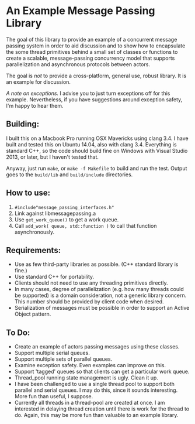 
An Example Message Passing Library
=

The goal of this library to provide an example of a concurrent message passing
system in order to aid discussion and to show how to encapsulate the some
thread primitives behind a small set of classes or functions to create a
scalable, message-passing concurrency model that supports parallelization and
asynchronous protocols between actors.

The goal is *not* to provide a cross-platform, general use, robust library. It
is an example for discussion.

*A note on exceptions.* I advise you to just turn exceptions off for this
example. Nevertheless, if you have suggestions around exception safety, I'm
happy to hear them.

Building:
-
I built this on a Macbook Pro running OSX Mavericks using clang 3.4. I have
built and tested this on Ubuntu 14.04, also with clang 3.4. Everything is
standard C++, so the code should build fine on Windows with Visual Studio 2013,
or later, but I haven't tested that.

Anyway, just run `make`, or `make -f Makefile` to build and run the test.
Output goes to the `build/lib` and `build/include` directories.

How to use:
-
1. `#include"message_passing_interfaces.h"`
2. Link against libmessagepassing.a
3. Use `get_work_queue()` to get a work queue.
4. Call `add_work( queue, std::function )` to call that function asynchronously.

Requirements:
-
* Use as few third-party libraries as possible. (C++ standard library is fine.)
* Use standard C++ for portability.
* Clients should not need to use any threading primitives directly.
* In many cases, degree of parallelization (e.g. how many threads could be
  supported) is a domain consideration, not a generic library concern. This
  number should be provided by client code when desired.
* Serialization of messages must be possible in order to support an
  Active Object pattern.


To Do:
-
* Create an example of actors passing messages using these classes.
* Support multiple serial queues.
* Support multiple sets of parallel queues.
* Examine exception safety. Even examples can improve on this.
* Support 'tagged' queues so that clients can get a particular work queue.
* Thread_pool running state management is ugly. Clean it up.
* I have been challenged to use a single thread pool to support both parallel
  and serial queues. I may do this, since it sounds interesting. More fun than
  useful, I suppose.
* Currently all threads in a thread-pool are created at once. I am interested
  in delaying thread creation until there is work for the thread to do. Again,
  this may be more fun than valuable to an example library.
